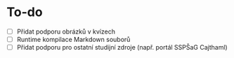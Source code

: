 # To-do

- [ ] Přidat podporu obrázků v kvízech
- [ ] Runtime kompilace Markdown souborů
- [ ] Přidat podporu pro ostatní studijní zdroje (např. portál SSPŠaG Cajthaml)
